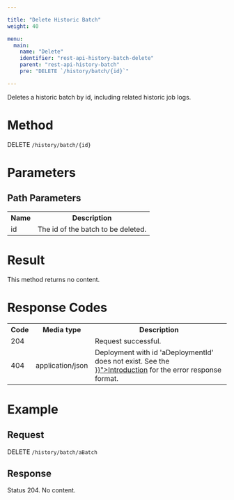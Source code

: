 ```yaml
---

title: "Delete Historic Batch"
weight: 40

menu:
  main:
    name: "Delete"
    identifier: "rest-api-history-batch-delete"
    parent: "rest-api-history-batch"
    pre: "DELETE `/history/batch/{id}`"

---
```


Deletes a historic batch by id, including related historic job logs.


# Method

DELETE `/history/batch/{id}`


# Parameters

## Path Parameters

<table class="table table-striped">
  <tr>
    <th>Name</th>
    <th>Description</th>
  </tr>
  <tr>
    <td>id</td>
    <td>The id of the batch to be deleted.</td>
  </tr>
</table>

# Result

This method returns no content.


# Response Codes

<table class="table table-striped">
  <tr>
    <th>Code</th>
    <th>Media type</th>
    <th>Description</th>
  </tr>
  <tr>
    <td>204</td>
    <td></td>
    <td>Request successful.</td>
  </tr>
  <tr>
    <td>404</td>
    <td>application/json</td>
    <td>Deployment with id 'aDeploymentId' does not exist. See the <a href="{{< ref "/reference/rest/overview/_index.md#error-handling" >}}">Introduction</a> for the error response format.</td>
  </tr>
</table>


# Example

## Request

DELETE `/history/batch/aBatch`

## Response

Status 204. No content.

